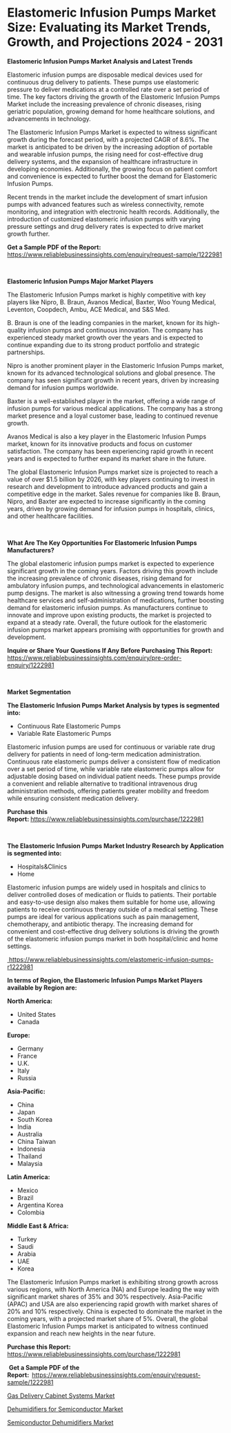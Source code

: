 <p><h1>Elastomeric Infusion Pumps Market Size: Evaluating its Market Trends, Growth, and Projections 2024 - 2031</h1></p><p><strong>Elastomeric Infusion Pumps Market Analysis and Latest Trends</strong></p>
<p><p>Elastomeric infusion pumps are disposable medical devices used for continuous drug delivery to patients. These pumps use elastomeric pressure to deliver medications at a controlled rate over a set period of time. The key factors driving the growth of the Elastomeric Infusion Pumps Market include the increasing prevalence of chronic diseases, rising geriatric population, growing demand for home healthcare solutions, and advancements in technology.</p><p>The Elastomeric Infusion Pumps Market is expected to witness significant growth during the forecast period, with a projected CAGR of 8.6%. The market is anticipated to be driven by the increasing adoption of portable and wearable infusion pumps, the rising need for cost-effective drug delivery systems, and the expansion of healthcare infrastructure in developing economies. Additionally, the growing focus on patient comfort and convenience is expected to further boost the demand for Elastomeric Infusion Pumps.</p><p>Recent trends in the market include the development of smart infusion pumps with advanced features such as wireless connectivity, remote monitoring, and integration with electronic health records. Additionally, the introduction of customized elastomeric infusion pumps with varying pressure settings and drug delivery rates is expected to drive market growth further.</p></p>
<p><strong>Get a Sample PDF of the Report:&nbsp;</strong> <a href="https://www.reliablebusinessinsights.com/enquiry/request-sample/1222981">https://www.reliablebusinessinsights.com/enquiry/request-sample/1222981</a></p>
<p>&nbsp;</p>
<p><strong>Elastomeric Infusion Pumps Major Market Players</strong></p>
<p><p>The Elastomeric Infusion Pumps market is highly competitive with key players like Nipro, B. Braun, Avanos Medical, Baxter, Woo Young Medical, Leventon, Coopdech, Ambu, ACE Medical, and S&S Med. </p><p>B. Braun is one of the leading companies in the market, known for its high-quality infusion pumps and continuous innovation. The company has experienced steady market growth over the years and is expected to continue expanding due to its strong product portfolio and strategic partnerships.</p><p>Nipro is another prominent player in the Elastomeric Infusion Pumps market, known for its advanced technological solutions and global presence. The company has seen significant growth in recent years, driven by increasing demand for infusion pumps worldwide.</p><p>Baxter is a well-established player in the market, offering a wide range of infusion pumps for various medical applications. The company has a strong market presence and a loyal customer base, leading to continued revenue growth.</p><p>Avanos Medical is also a key player in the Elastomeric Infusion Pumps market, known for its innovative products and focus on customer satisfaction. The company has been experiencing rapid growth in recent years and is expected to further expand its market share in the future.</p><p>The global Elastomeric Infusion Pumps market size is projected to reach a value of over $1.5 billion by 2026, with key players continuing to invest in research and development to introduce advanced products and gain a competitive edge in the market. Sales revenue for companies like B. Braun, Nipro, and Baxter are expected to increase significantly in the coming years, driven by growing demand for infusion pumps in hospitals, clinics, and other healthcare facilities.</p></p>
<p>&nbsp;</p>
<p><strong>What Are The Key Opportunities For Elastomeric Infusion Pumps Manufacturers?</strong></p>
<p><p>The global elastomeric infusion pumps market is expected to experience significant growth in the coming years. Factors driving this growth include the increasing prevalence of chronic diseases, rising demand for ambulatory infusion pumps, and technological advancements in elastomeric pump designs. The market is also witnessing a growing trend towards home healthcare services and self-administration of medications, further boosting demand for elastomeric infusion pumps. As manufacturers continue to innovate and improve upon existing products, the market is projected to expand at a steady rate. Overall, the future outlook for the elastomeric infusion pumps market appears promising with opportunities for growth and development.</p></p>
<p><strong>Inquire or Share Your Questions If Any Before Purchasing This Report:</strong> <a href="https://www.reliablebusinessinsights.com/enquiry/pre-order-enquiry/1222981">https://www.reliablebusinessinsights.com/enquiry/pre-order-enquiry/1222981</a></p>
<p>&nbsp;</p>
<p><strong>Market Segmentation</strong></p>
<p><strong>The Elastomeric Infusion Pumps Market Analysis by types is segmented into:</strong></p>
<p><ul><li>Continuous Rate Elastomeric Pumps</li><li>Variable Rate Elastomeric Pumps</li></ul></p>
<p><p>Elastomeric infusion pumps are used for continuous or variable rate drug delivery for patients in need of long-term medication administration. Continuous rate elastomeric pumps deliver a consistent flow of medication over a set period of time, while variable rate elastomeric pumps allow for adjustable dosing based on individual patient needs. These pumps provide a convenient and reliable alternative to traditional intravenous drug administration methods, offering patients greater mobility and freedom while ensuring consistent medication delivery.</p></p>
<p><strong>Purchase this Report:&nbsp;</strong><a href="https://www.reliablebusinessinsights.com/purchase/1222981">https://www.reliablebusinessinsights.com/purchase/1222981</a></p>
<p>&nbsp;</p>
<p><strong>The Elastomeric Infusion Pumps Market Industry Research by Application is segmented into:</strong></p>
<p><ul><li>Hospitals&Clinics</li><li>Home</li></ul></p>
<p><p>Elastomeric infusion pumps are widely used in hospitals and clinics to deliver controlled doses of medication or fluids to patients. Their portable and easy-to-use design also makes them suitable for home use, allowing patients to receive continuous therapy outside of a medical setting. These pumps are ideal for various applications such as pain management, chemotherapy, and antibiotic therapy. The increasing demand for convenient and cost-effective drug delivery solutions is driving the growth of the elastomeric infusion pumps market in both hospital/clinic and home settings.</p></p>
<p><a href="https://www.reliablebusinessinsights.com/elastomeric-infusion-pumps-r1222981">&nbsp;https://www.reliablebusinessinsights.com/elastomeric-infusion-pumps-r1222981</a></p>
<p><strong>In terms of Region, the Elastomeric Infusion Pumps Market Players available by Region are:</strong></p>
<p>
    <p> <strong> North America: </strong>
        <ul>
            <li>United States</li>
            <li>Canada</li>
        </ul>
        </p> 
    <p> <strong> Europe: </strong>
        <ul>
            <li>Germany</li>
            <li>France</li>
            <li>U.K.</li>
            <li>Italy</li>
            <li>Russia</li>
        </ul>
        </p> 
    <p> <strong> Asia-Pacific: </strong>
        <ul>
            <li>China</li>
            <li>Japan</li>
            <li>South Korea</li>
            <li>India</li>
            <li>Australia</li>
            <li>China Taiwan</li>
            <li>Indonesia</li>
            <li>Thailand</li>
            <li>Malaysia</li>
        </ul>
        </p> 
    <p> <strong> Latin America: </strong>
        <ul>
            <li>Mexico</li>
            <li>Brazil</li>
            <li>Argentina Korea</li>
            <li>Colombia</li>
        </ul>
        </p> 
    <p> <strong> Middle East & Africa: </strong>
        <ul>
            <li>Turkey</li>
            <li>Saudi</li>
            <li>Arabia</li>
            <li>UAE</li>
            <li>Korea</li>
        </ul>
    </p>
    </p>
<p><p>The Elastomeric Infusion Pumps market is exhibiting strong growth across various regions, with North America (NA) and Europe leading the way with significant market shares of 35% and 30% respectively. Asia-Pacific (APAC) and USA are also experiencing rapid growth with market shares of 20% and 10% respectively. China is expected to dominate the market in the coming years, with a projected market share of 5%. Overall, the global Elastomeric Infusion Pumps market is anticipated to witness continued expansion and reach new heights in the near future.</p></p>
<p><strong>Purchase this Report: </strong><a href="https://www.reliablebusinessinsights.com/purchase/1222981">https://www.reliablebusinessinsights.com/purchase/1222981</a></p>
<p>&nbsp;<strong>Get a Sample PDF of the Report:&nbsp;&nbsp;</strong><a href="https://www.reliablebusinessinsights.com/enquiry/request-sample/1222981">https://www.reliablebusinessinsights.com/enquiry/request-sample/1222981</a></p>
<p><strong></strong></p>
<p><p><a href="https://github.com/jerrycopelandthomaswsqd8q/Market-Research-Report-List-3/blob/main/gas-delivery-cabinet-systems-market.md">Gas Delivery Cabinet Systems Market</a></p><p><a href="https://github.com/yoshih12/Market-Research-Report-List-4/blob/main/dehumidifiers-for-semiconductor-market.md">Dehumidifiers for Semiconductor Market</a></p><p><a href="https://github.com/castoriffic/Market-Research-Report-List-5/blob/main/semiconductor-dehumidifiers-market.md">Semiconductor Dehumidifiers Market</a></p></p>